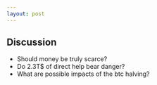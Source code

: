```yaml
---
layout: post
---
```


## Discussion


* Should money be truly scarce?
* Do 2.3T$ of direct help bear danger?
* What are possible impacts of the btc halving?


